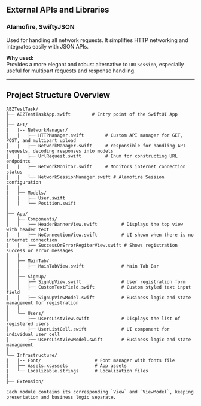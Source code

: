 ## External APIs and Libraries

### Alamofire, SwiftyJSON
Used for handling all network requests. It simplifies HTTP networking and integrates easily with JSON APIs.

**Why used:**  
Provides a more elegant and robust alternative to `URLSession`, especially useful for multipart requests and response handling.

---

## Project Structure Overview

```
ABZTestTask/
├── ABZTestTaskApp.swift        # Entry point of the SwiftUI App
│
├── API/
|   |-- NetworkManager/
│   |   ├── HTTPManager.swift        # Custom API manager for GET, POST, and multipart upload
│   |   ├── NetworkManager.swift     # responsible for handling API requests, decoding responses into models
│   |   ├── UrlRequest.swift         # Enum for constructing URL endpoints
│   |   ├── NetworkMonitor.swift     # Monitors internet connection status
│   |   └── NetworkSessionManager.swift # Alamofire Session configuration
│   |
|   ├── Models/
│   |   ├── User.swift          
│   |   └── Position.swift      
│ 
├── App/
│   ├── Components/
│   |   ├── HeaderBannerView.swift         # Displays the top view with header text
│   |   ├── NoConnectionView.swift         # UI shown when there is no internet connection
│   |   ├── SuccessOrErrorRegiterView.swift # Shows registration success or error messages
│   |
│   ├── MainTab/
│   │   ├── MainTabView.swift              # Main Tab Bar
│   |
│   ├── SignUp/
│   │   ├── SignUpView.swift               # User registration form
│   │   ├── CustomTextField.swift          # Custom styled text input field
│   │   ├── SignUpViewModel.swift          # Business logic and state management for registration
│   |
│   └── Users/
│       ├── UsersListView.swift            # Displays the list of registered users
│       ├── UserListCell.swift             # UI component for individual user cell
│       ├── UsersListViewModel.swift       # Business logic and state management
│
└── Infrastructure/
|   |-- Font/                    # Font manager with fonts file
|   ├── Assets.xcassets          # App assets
|   └── Localizable.strings      # Localization files
|
├── Extension/

Each module contains its corresponding `View` and `ViewModel`, keeping presentation and business logic separate.

